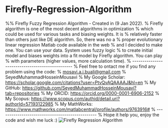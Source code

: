 # Firefly-Regression-Algorithm
%% Firefly Fuzzy Regression Algorithm - Created in (9 Jan 2022).
% Firefly algorithm is one of the most decent algorithms in optimization
% which could be used for various tasks and biasing weights. It is
% relatively faster than others just like DE algorithm. So, there was no a
% proper evolutionary linear regression Matlab code available in the web
% and I decided to make one. You can use your data. System uses fuzzy logic
% to create initial model and biases weights into a fit model by Firefly algorithm. You can play
% with parameters (higher values, more calculation time).
% ------------------------------------------------ 
% Feel free to ontact me if you find any problem using the code: 
% mosavi.a.i.buali@gmail.com 
% SeyedMuhammadHosseinMousavi 
% My Google Scholar: https://scholar.google.com/citations?user=PtvQvAQAAAAJ&hl=en 
% My GitHub: https://github.com/SeyedMuhammadHosseinMousavi?tab=repositories 
% My ORCID: https://orcid.org/0000-0001-6906-2152 
% My Scopus: https://www.scopus.com/authid/detail.uri?authorId=57193122985 
% My MathWorks: https://www.mathworks.com/matlabcentral/profile/authors/9763916# 
% ------------------------------------------------ 
% Hope it help you, enjoy the code and wish me luck :)
![Firefly Regression Algorithm](https://user-images.githubusercontent.com/11339420/148678069-54f6531c-8ecd-48ce-aecc-169e14013248.JPG)

